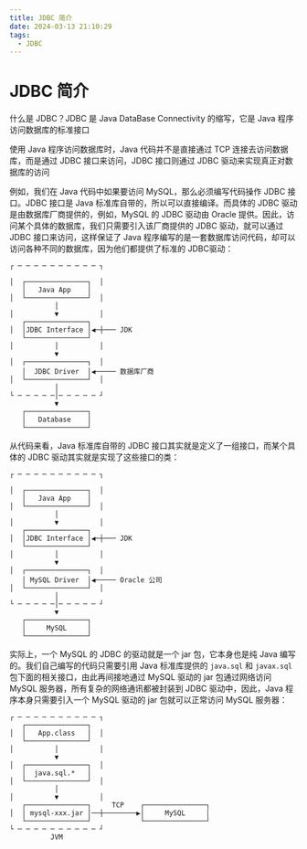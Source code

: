 ```yaml
---
title: JDBC 简介
date: 2024-03-13 21:10:29
tags:
  - JDBC
---
```

# JDBC 简介

什么是 JDBC？JDBC 是 Java DataBase Connectivity 的缩写，它是 Java 程序访问数据库的标准接口

使用 Java 程序访问数据库时，Java 代码并不是直接通过 TCP 连接去访问数据库，而是通过 JDBC 接口来访问，JDBC 接口则通过 JDBC 驱动来实现真正对数据库的访问

例如，我们在 Java 代码中如果要访问 MySQL，那么必须编写代码操作 JDBC 接口。JDBC 接口是 Java 标准库自带的，所以可以直接编译。而具体的 JDBC 驱动是由数据库厂商提供的，例如，MySQL 的 JDBC 驱动由 Oracle 提供。因此，访问某个具体的数据库，我们只需要引入该厂商提供的 JDBC 驱动，就可以通过 JDBC 接口来访问，这样保证了 Java 程序编写的是一套数据库访问代码，却可以访问各种不同的数据库，因为他们都提供了标准的 JDBC驱动：

```ascii
┌ ─ ─ ─ ─ ─ ─ ─ ─ ─ ─ ┐

│  ┌───────────────┐  │
   │   Java App    │
│  └───────────────┘  │
           │
│          ▼          │
   ┌───────────────┐
│  │JDBC Interface │◀─┼─── JDK
   └───────────────┘
│          │          │
           ▼
│  ┌───────────────┐  │
   │  JDBC Driver  │◀───── 数据库厂商
│  └───────────────┘  │
           │
└ ─ ─ ─ ─ ─│─ ─ ─ ─ ─ ┘
           ▼
   ┌───────────────┐
   │   Database    │
   └───────────────┘
```

从代码来看，Java 标准库自带的 JDBC 接口其实就是定义了一组接口，而某个具体的 JDBC 驱动其实就是实现了这些接口的类：

```ascii
┌ ─ ─ ─ ─ ─ ─ ─ ─ ─ ─ ┐

│  ┌───────────────┐  │
   │   Java App    │
│  └───────────────┘  │
           │
│          ▼          │
   ┌───────────────┐
│  │JDBC Interface │◀─┼─── JDK
   └───────────────┘
│          │          │
           ▼
│  ┌───────────────┐  │
   │ MySQL Driver  │◀───── Oracle 公司
│  └───────────────┘  │
           │
└ ─ ─ ─ ─ ─│─ ─ ─ ─ ─ ┘
           ▼
   ┌───────────────┐
   │     MySQL     │
   └───────────────┘
```

实际上，一个 MySQL 的 JDBC 的驱动就是一个 jar 包，它本身也是纯 Java 编写的。我们自己编写的代码只需要引用 Java 标准库提供的 `java.sql` 和 `javax.sql` 包下面的相关接口，由此再间接地通过 MySQL 驱动的 jar 包通过网络访问 MySQL 服务器，所有复杂的网络通讯都被封装到 JDBC 驱动中，因此，Java 程序本身只需要引入一个 MySQL 驱动的 jar 包就可以正常访问 MySQL 服务器：

```ascii
┌ ─ ─ ─ ─ ─ ─ ─ ─ ─ ─ ┐
   ┌───────────────┐
│  │   App.class   │  │
   └───────────────┘
│          │          │
           ▼
│  ┌───────────────┐  │
   │  java.sql.*   │
│  └───────────────┘  │
           │
│          ▼          │
   ┌───────────────┐     TCP    ┌───────────────┐
│  │ mysql-xxx.jar │──┼────────▶│     MySQL     │
   └───────────────┘            └───────────────┘
└ ─ ─ ─ ─ ─ ─ ─ ─ ─ ─ ┘
          JVM
```
